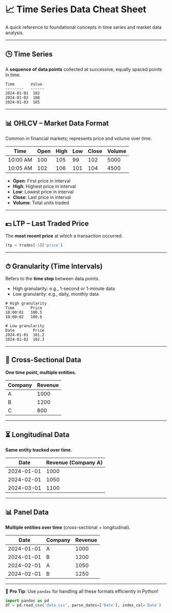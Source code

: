 # 📈 Time Series Data Cheat Sheet

A quick reference to foundational concepts in time series and market data analysis.

---

## 🕒 Time Series

A **sequence of data points** collected at successive, equally spaced points in time.

```
Time       Value
--------   ------
2024-01-01  102
2024-01-02  108
2024-01-03  105
```

---

## 📊 OHLCV – Market Data Format

Common in financial markets; represents price and volume over time.

| Time     | Open | High | Low | Close | Volume |
| -------- | ---- | ---- | --- | ----- | ------ |
| 10:00 AM | 100  | 105  | 99  | 102   | 5000   |
| 10:05 AM | 102  | 106  | 101 | 104   | 4500   |

* **Open**: First price in interval
* **High**: Highest price in interval
* **Low**: Lowest price in interval
* **Close**: Last price in interval
* **Volume**: Total units traded

---

## 💵 LTP – Last Traded Price

The **most recent price** at which a transaction occurred.

```python
ltp = trades[-1]['price']
```

---

## ⏱ Granularity (Time Intervals)

Refers to the **time step** between data points.

* High granularity: e.g., 1-second or 1-minute data
* Low granularity: e.g., daily, monthly data

```
# High granularity
Time       Price
10:00:01   100.5
10:00:02   100.6

# Low granularity
Date        Price
2024-01-01  101.2
2024-01-02  102.3
```

---

## 📀 Cross-Sectional Data

**One time point, multiple entities.**

| Company | Revenue |
| ------- | ------- |
| A       | 1000    |
| B       | 1200    |
| C       | 800     |

---

## ⏳ Longitudinal Data

**Same entity tracked over time**.

| Date       | Revenue (Company A) |
| ---------- | ------------------- |
| 2024-01-01 | 1000                |
| 2024-02-01 | 1050                |
| 2024-03-01 | 1100                |

---

## 📊 Panel Data

**Multiple entities over time** (cross-sectional + longitudinal).

| Date       | Company | Revenue |
| ---------- | ------- | ------- |
| 2024-01-01 | A       | 1000    |
| 2024-01-01 | B       | 1200    |
| 2024-02-01 | A       | 1050    |
| 2024-02-01 | B       | 1250    |

---

🧠 **Pro Tip**: Use `pandas` for handling all these formats efficiently in Python!

```python
import pandas as pd
df = pd.read_csv('data.csv', parse_dates=['Date'], index_col='Date')
```
